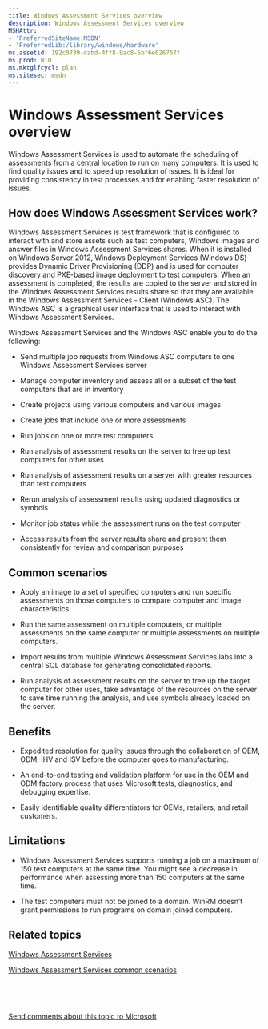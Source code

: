 ```yaml
---
title: Windows Assessment Services overview
description: Windows Assessment Services overview
MSHAttr:
- 'PreferredSiteName:MSDN'
- 'PreferredLib:/library/windows/hardware'
ms.assetid: 192c0739-dabd-4ff8-9ac8-5bf6e026757f
ms.prod: W10
ms.mktglfcycl: plan
ms.sitesec: msdn
---
```


# Windows Assessment Services overview


Windows Assessment Services is used to automate the scheduling of assessments from a central location to run on many computers. It is used to find quality issues and to speed up resolution of issues. It is ideal for providing consistency in test processes and for enabling faster resolution of issues.

## How does Windows Assessment Services work?


Windows Assessment Services is test framework that is configured to interact with and store assets such as test computers, Windows images and answer files in Windows Assessment Services shares. When it is installed on Windows Server 2012, Windows Deployment Services (Windows DS) provides Dynamic Driver Provisioning (DDP) and is used for computer discovery and PXE-based image deployment to test computers. When an assessment is completed, the results are copied to the server and stored in the Windows Assessment Services results share so that they are available in the Windows Assessment Services - Client (Windows ASC). The Windows ASC is a graphical user interface that is used to interact with Windows Assessment Services.

Windows Assessment Services and the Windows ASC enable you to do the following:

-   Send multiple job requests from Windows ASC computers to one Windows Assessment Services server

-   Manage computer inventory and assess all or a subset of the test computers that are in inventory

-   Create projects using various computers and various images

-   Create jobs that include one or more assessments

-   Run jobs on one or more test computers

-   Run analysis of assessment results on the server to free up test computers for other uses

-   Run analysis of assessment results on a server with greater resources than test computers

-   Rerun analysis of assessment results using updated diagnostics or symbols

-   Monitor job status while the assessment runs on the test computer

-   Access results from the server results share and present them consistently for review and comparison purposes

## Common scenarios


-   Apply an image to a set of specified computers and run specific assessments on those computers to compare computer and image characteristics.

-   Run the same assessment on multiple computers, or multiple assessments on the same computer or multiple assessments on multiple computers.

-   Import results from multiple Windows Assessment Services labs into a central SQL database for generating consolidated reports.

-   Run analysis of assessment results on the server to free up the target computer for other uses, take advantage of the resources on the server to save time running the analysis, and use symbols already loaded on the server.

## Benefits


-   Expedited resolution for quality issues through the collaboration of OEM, ODM, IHV and ISV before the computer goes to manufacturing.

-   An end-to-end testing and validation platform for use in the OEM and ODM factory process that uses Microsoft tests, diagnostics, and debugging expertise.

-   Easily identifiable quality differentiators for OEMs, retailers, and retail customers.

## Limitations


-   Windows Assessment Services supports running a job on a maximum of 150 test computers at the same time. You might see a decrease in performance when assessing more than 150 computers at the same time.

-   The test computers must not be joined to a domain. WinRM doesn’t grant permissions to run programs on domain joined computers.

## Related topics


[Windows Assessment Services](windows-assessment-services-technical-reference.md)

[Windows Assessment Services common scenarios](windows-assessment-services-how-to-topics--wastechref.md)

 

 

[Send comments about this topic to Microsoft](mailto:wsddocfb@microsoft.com?subject=Documentation%20feedback%20%5Bp_assessments\p_assessments%5D:%20Windows%20Assessment%20Services%20overview%20%20RELEASE:%20%285/3/2016%29&body=%0A%0APRIVACY%20STATEMENT%0A%0AWe%20use%20your%20feedback%20to%20improve%20the%20documentation.%20We%20don't%20use%20your%20email%20address%20for%20any%20other%20purpose,%20and%20we'll%20remove%20your%20email%20address%20from%20our%20system%20after%20the%20issue%20that%20you're%20reporting%20is%20fixed.%20While%20we're%20working%20to%20fix%20this%20issue,%20we%20might%20send%20you%20an%20email%20message%20to%20ask%20for%20more%20info.%20Later,%20we%20might%20also%20send%20you%20an%20email%20message%20to%20let%20you%20know%20that%20we've%20addressed%20your%20feedback.%0A%0AFor%20more%20info%20about%20Microsoft's%20privacy%20policy,%20see%20http://privacy.microsoft.com/default.aspx. "Send comments about this topic to Microsoft")





